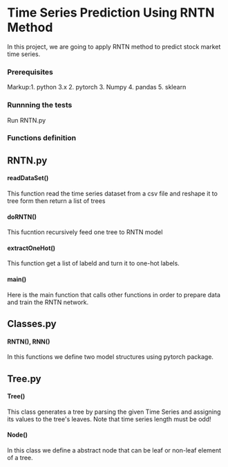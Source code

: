 # Time Series Prediction Using RNTN Method #
In this project, we are going to apply RNTN method to predict stock market time series.

### Prerequisites ###

 Markup:1. python 3.x
        2. pytorch 
 	3. Numpy
 	4. pandas
 	5. sklearn

### Runnning the tests ###
Run RNTN.py


### Functions definition ###
## RNTN.py ##
#### readDataSet() ####
This function read the time series dataset from a csv file and reshape it to tree form then return a list of trees

#### doRNTN() ####
This fucntion recursively feed one tree to RNTN model

#### extractOneHot() ####
This function get a list of labeld and turn it to one-hot labels.

#### main() ####
Here is the main function that calls other functions in order to prepare data and train the RNTN network.




## Classes.py ##
#### RNTN(), RNN() ####
In this functions we define two model structures using pytorch package.


## Tree.py ##
#### Tree() ####
This class generates a tree by parsing the given Time Series and assigning its values to the tree's leaves.
Note that time series length must be odd! 

#### Node() ####
In this class we define a abstract node that can be leaf or non-leaf element of a tree.




















